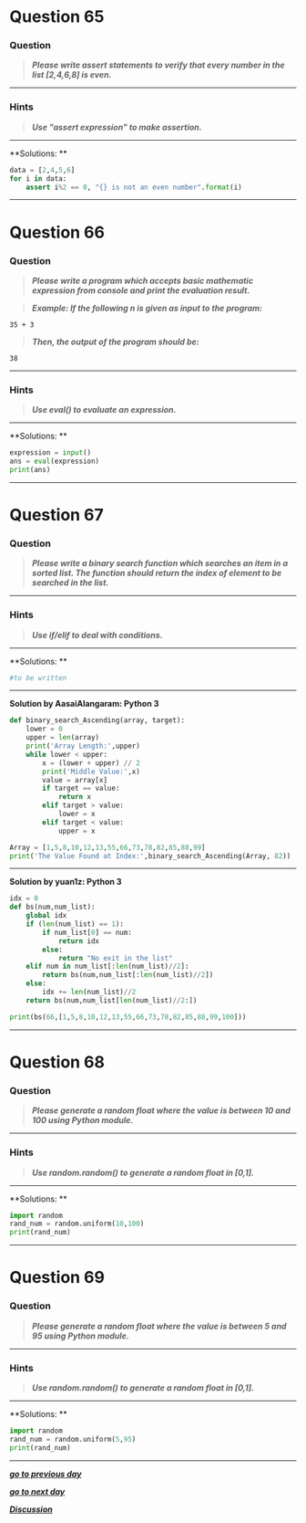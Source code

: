# Question 65

### **Question**

> **_Please write assert statements to verify that every number in the list [2,4,6,8] is even._**

---

### Hints

> **_Use "assert expression" to make assertion._**

---



**Solutions: **

```python
data = [2,4,5,6]
for i in data:
    assert i%2 == 0, "{} is not an even number".format(i)
```

---

# Question 66

### **Question**

> **_Please write a program which accepts basic mathematic expression from console and print the evaluation result._**

> **_Example:
> If the following n is given as input to the program:_**

```
35 + 3
```

> **_Then, the output of the program should be:_**

```
38
```

---

### Hints

> **_Use eval() to evaluate an expression._**

---



**Solutions: **

```python
expression = input()
ans = eval(expression)
print(ans)
```

---

# Question 67

### **Question**

> **_Please write a binary search function which searches an item in a sorted list. The function should return the index of element to be searched in the list._**

---

### Hints

> **_Use if/elif to deal with conditions._**

---



**Solutions: **

```python
#to be written

```

---

**Solution by AasaiAlangaram: Python 3**

```python
def binary_search_Ascending(array, target):
    lower = 0
    upper = len(array)
    print('Array Length:',upper)
    while lower < upper:
        x = (lower + upper) // 2
        print('Middle Value:',x)
        value = array[x]
        if target == value:
            return x
        elif target > value:
            lower = x
        elif target < value:
            upper = x

Array = [1,5,8,10,12,13,55,66,73,78,82,85,88,99]
print('The Value Found at Index:',binary_search_Ascending(Array, 82))

```

---

**Solution by yuan1z: Python 3**

```python
idx = 0
def bs(num,num_list):
    global idx
    if (len(num_list) == 1):
        if num_list[0] == num:
            return idx
        else:
            return "No exit in the list"
    elif num in num_list[:len(num_list)//2]:
        return bs(num,num_list[:len(num_list)//2])
    else:
        idx += len(num_list)//2
    return bs(num,num_list[len(num_list)//2:])

print(bs(66,[1,5,8,10,12,13,55,66,73,78,82,85,88,99,100]))

```

---

# Question 68

### **Question**

> **_Please generate a random float where the value is between 10 and 100 using Python module._**

---

### Hints

> **_Use random.random() to generate a random float in [0,1]._**

---



**Solutions: **

```python
import random
rand_num = random.uniform(10,100)
print(rand_num)
```

---

# Question 69

### **Question**

> **_Please generate a random float where the value is between 5 and 95 using Python module._**

---

### Hints

> **_Use random.random() to generate a random float in [0,1]._**

---



**Solutions: **

```python
import random
rand_num = random.uniform(5,95)
print(rand_num)
```

---

[**_go to previous day_**](https://github.com/darkprinx/100-plus-Python-programming-exercises-extended/blob/master/Status/Day_16.md "Day 16")

[**_go to next day_**](https://github.com/darkprinx/100-plus-Python-programming-exercises-extended/blob/master/Status/Day_18.md "Day 18")

[**_Discussion_**](https://github.com/darkprinx/100-plus-Python-programming-exercises-extended/issues/3)
